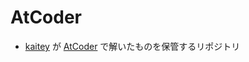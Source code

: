 # AtCoder
 - [kaitey](https://atcoder.jp/users/kaitey) が [AtCoder](https://atcoder.jp/) で解いたものを保管するリポジトリ